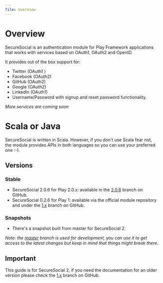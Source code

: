 ```yaml
---
file: overview
---
```

# Overview
SecureSocial is an authentication module for Play Framework applications that works with
services based on OAuth1, OAuth2 and OpenID.  

It provides out of the box support for:

- Twitter (OAuth1 )
- Facebook (OAuth2)
- GitHub (OAuth2)
- Google (OAuth2)
- LinkedIn (OAuth1)
- Username/Password with signup and reset password functionality.

*More services are coming soon*

# Scala or Java

SecureSocial is written in Scala. However, if you don't use Scala fear not, the module provides APIs in both languages so you can use your preferred one :-).

## Versions

### Stable

- SecureSocial 2.0.6 for Play 2.0.x: available in the [2.0.6](https://github.com/jaliss/securesocial/tree/2.0.6) branch on GitHub.
- SecureSocial 0.2.6 for Play 1: available via the official module repository and under the [1.x](https://github.com/jaliss/securesocial/tree/1.x) branch on GitHub.

### Snapshots

- There's a snapshot built from master for SecureSocial 2.

*Note: the [master](https://github.com/jaliss/securesocial) branch is used for development, you can use it to get access to the latest changes but keep in mind that things might break there*.

## Important

This guide is for SecureSocial 2, if you need the documentation for an older version please check the [1.x](https://github.com/jaliss/securesocial/tree/1.x) branch on GitHub.
